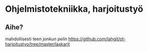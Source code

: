 # Ohjelmistotekniikka, harjoitustyö
## Aihe?
mahdollisesti teen _jonkun pelin_
https://github.com/lahgit/ot-harjoitustyo/tree/master/laskarit

